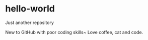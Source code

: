 # hello-world
Just another repository

New to GitHub with poor coding skills~
Love coffee, cat and code.
